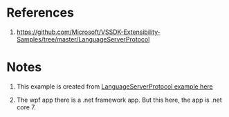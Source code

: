 
# References
1. https://github.com/Microsoft/VSSDK-Extensibility-Samples/tree/master/LanguageServerProtocol

# Notes
1. This example is created from [LanguageServerProtocol example here](https://github.com/Microsoft/VSSDK-Extensibility-Samples/tree/master/LanguageServerProtocol)

2. The wpf app there is a .net framework app. But this here, the app is .net core 7. 